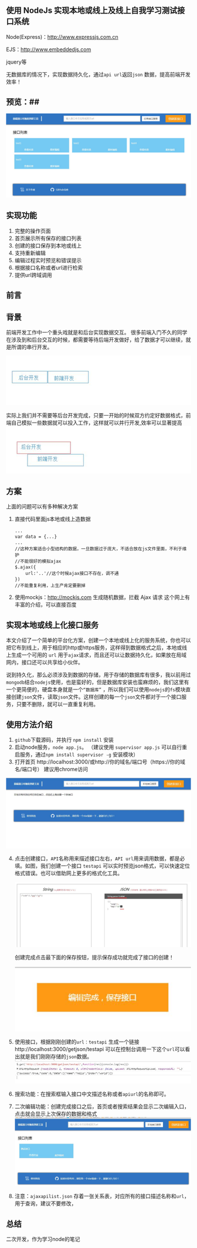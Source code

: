 ## 使用 NodeJs 实现本地或线上及线上自我学习测试接口系统 ##

Node(Express)：http://www.expressjs.com.cn

EJS：http://www.embeddedjs.com

jquery等

无数据库的情况下，实现数据持久化，通过`api url`返回`json` 数据，提高前端开发效率！

## 预览：##
![image](https://github.com/PhotoArtLife/jsonServer/blob/master/public/images/view.jpg)

## 实现功能 ##
 1. 完整的操作页面
 2. 首页展示所有保存的接口列表
 3. 创建的接口保存到本地或线上
 4. 支持重新编辑
 5. 编辑过程实时预览和错误提示
 6. 根据接口名称或者url进行检索
 7. 提供url跨域调用
 
## 前言 ##


## 背景 ##
前端开发工作中一个重头戏就是和后台实现数据交互。
很多前端入门不久的同学在涉及到和后台交互的时候，都需要等待后端开发做好，给了数据才可以继续，就是所谓的串行开发。

![image](https://github.com/PhotoArtLife/jsonServer/blob/master/public/images/1.jpg)

实际上我们并不需要等后台开发完成，只要一开始的时候双方约定好数据格式，前端自己模拟一些数据就可以投入工作，这样就可以并行开发,效率可以显著提高
![image](https://github.com/PhotoArtLife/jsonServer/blob/master/public/images/2.jpg)
## 方案 ##
上面的问题可以有多种解决方案

 1. 直接代码里面js本地或线上造数据

    ```
    ...
    var data = {...}
    ...
    //这种方案适合小型结构的数据，一旦数据过于庞大，不适合放在js文件里面，不利于维护
    //不能很好的模拟ajax
    $.ajax({
        url:'..'//这个时候ajax接口不存在，调不通
    })
    //不能重复利用，上生产肯定要删掉
    ```
 2. 使用mockjs：http://mockjs.com
 生成随机数据，拦截 Ajax 请求
 这个网上有丰富的介绍，可以直接百度

## 实现本地或线上化接口服务 ##
本文介绍了一个简单的平台化方案，创建一个本地或线上化的服务系统，你也可以把它布到线上，用于相应的http或https服务，这样得到数据格式之后，本地或线上生成一个可用的 `url` 用于`ajax`请求，而且还可以让数据持久化，如果放在局域网内，接口还可以共享给小伙伴。

说到持久化，那么必须涉及到数据的存储，用于存储的数据库有很多，我以前用过`mongodb`结合`nodejs`使用，也是蛮好的，但是数据库安装也蛮麻烦的，我们这里有一个更简便的，硬盘本身就是一个`“数据库”` ，所以我们可以使用`nodejs`的`fs`模块直接创建`json`文件，读取`json`文件。这样创建的每一个`json`文件都对于一个接口服务，只要不删除，就可以一直重复利用。

## 使用方法介绍 ##

 1. `github`下载源码，并执行 `npm install` 安装
 2. 启动node服务，`node app.js`。  （建议使用 `supervisor app.js` 可以自行重启服务，通过`npm install supervisor -g`  安装模块）
 3. 打开首页  http://localhost:3000/或http://你的域名/端口号（https://你的域名/端口号）  建议用chrome访问

   ![image](https://github.com/PhotoArtLife/jsonServer/blob/master/public/images/3.jpg)

 4. 点击创建接口，`API`名称用来描述接口左右，`API url`用来调用数据，都是必填。如图，我们创建一个接口 `testapi` 可以实时预览json格式，可以快速定位格式错误。也可以借助网上更多的格式化工具。

    ![image](https://github.com/PhotoArtLife/jsonServer/blob/master/public/images/4.jpg)

    创建完成点击最下面的保存按钮，提示保存成功就完成了接口的创建！

    ![image](https://github.com/PhotoArtLife/jsonServer/blob/master/public/images/5.jpg)

 5. 使用接口，根据刚刚创建的`url：testapi` 生成一个链接  http://localhost:3000/getjson/testapi
可以在控制台调用一下这个`url`可以看出就是我们刚刚存储的`json`数据。
   ![image](https://github.com/PhotoArtLife/jsonServer/blob/master/public/images/6.jpg)
 6. 搜索功能：在搜索框输入接口中文描述名称或者`apiurl`的名称即可。

 7. 二次编辑功能：创建完成接口之后，首页或者搜索结果会显示二次编辑入口，点击就会显示上次保存的数据和格式
   ![image](https://github.com/PhotoArtLife/jsonServer/blob/master/public/images/7.jpg)

 8. 注意：`ajaxapilist.json` 存着一张关系表，对应所有的接口描述名称和`url`，用于查询，建议不要修改，



## 总结 ##
二次开发，作为学习node的笔记

  [1]: https://github.com/kliuj/local-ajax-api
